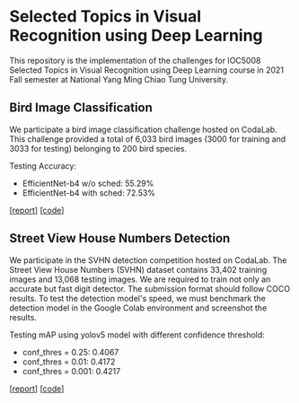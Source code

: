 # Selected Topics in Visual Recognition using Deep Learning
This repository is the implementation of the challenges for IOC5008 Selected Topics in Visual Recognition using Deep Learning course in 2021 Fall semester at National Yang Ming Chiao Tung University.

## Bird Image Classification
We participate a bird image classification challenge hosted on CodaLab. This challenge provided a total of 6,033 bird images (3000 for training and 3033 for testing) belonging to 200 bird species.

Testing Accuracy:
* EfficientNet-b4 w/o sched: 55.29%
* EfficientNet-b4 with sched: 72.53%

[[report](https://github.com/joycenerd/bird-images-classification/blob/main/REPORT.pdf)] [[code](https://github.com/joycenerd/bird-images-classification)]

## Street View House Numbers Detection
We participate in the SVHN detection competition hosted on CodaLab. The Street View House Numbers (SVHN) dataset contains 33,402 training images and 13,068 testing images. We are required to train not only an accurate but fast digit detector. The submission format should follow COCO results. To test the detection model's speed, we must benchmark the detection model in the Google Colab environment and screenshot the results. 

Testing mAP using yolov5 model with different confidence threshold:
* conf_thres = 0.25: 0.4067
* conf_thres = 0.01: 0.4172
* conf_thres = 0.001: 0.4217

[[report](https://github.com/joycenerd/yolov5-svhn-detection/blob/main/docs/REPORT.pdf)] [[code](https://github.com/joycenerd/yolov5-svhn-detection)]


